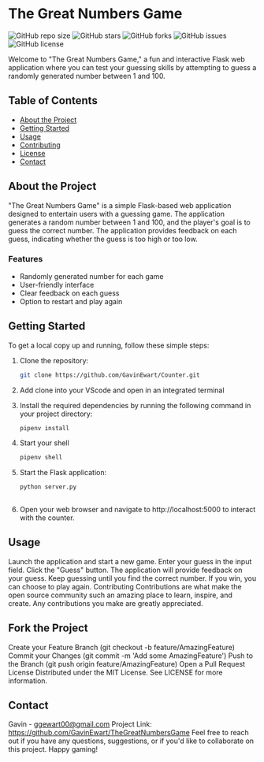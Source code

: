 # The Great Numbers Game

![GitHub repo size](https://img.shields.io/github/repo-size/GavinEwart/TheGreatNumbersGame)
![GitHub stars](https://img.shields.io/github/stars/GavinEwart/TheGreatNumbersGame?style=social)
![GitHub forks](https://img.shields.io/github/forks/GavinEwart/TheGreatNumbersGame?style=social)
![GitHub issues](https://img.shields.io/github/issues/GavinEwart/TheGreatNumbersGame)
![GitHub license](https://img.shields.io/github/license/GavinEwart/TheGreatNumbersGame)

Welcome to "The Great Numbers Game," a fun and interactive Flask web application where you can test your guessing skills by attempting to guess a randomly generated number between 1 and 100.

## Table of Contents

- [About the Project](#about-the-project)
- [Getting Started](#getting-started)
- [Usage](#usage)
- [Contributing](#contributing)
- [License](#license)
- [Contact](#contact)

## About the Project

"The Great Numbers Game" is a simple Flask-based web application designed to entertain users with a guessing game. The application generates a random number between 1 and 100, and the player's goal is to guess the correct number. The application provides feedback on each guess, indicating whether the guess is too high or too low.

### Features

- Randomly generated number for each game
- User-friendly interface
- Clear feedback on each guess
- Option to restart and play again

## Getting Started

To get a local copy up and running, follow these simple steps:

1. Clone the repository:
   ```sh
   git clone https://github.com/GavinEwart/Counter.git

2. Add clone into your VScode and open in an integrated terminal

3. Install the required dependencies by running the following command in your project directory:
   ```sh
   pipenv install

4. Start your shell
   ```sh
   pipenv shell

5. Start the Flask application:
   ```sh
   python server.py
  
6. Open your web browser and navigate to http://localhost:5000 to interact with the counter.

## Usage
Launch the application and start a new game.
Enter your guess in the input field.
Click the "Guess" button.
The application will provide feedback on your guess.
Keep guessing until you find the correct number.
If you win, you can choose to play again.
Contributing
Contributions are what make the open source community such an amazing place to learn, inspire, and create. Any contributions you make are greatly appreciated.

## Fork the Project
Create your Feature Branch (git checkout -b feature/AmazingFeature)
Commit your Changes (git commit -m 'Add some AmazingFeature')
Push to the Branch (git push origin feature/AmazingFeature)
Open a Pull Request
License
Distributed under the MIT License. See LICENSE for more information.

## Contact
Gavin - ggewart00@gmail.com
Project Link: https://github.com/GavinEwart/TheGreatNumbersGame
Feel free to reach out if you have any questions, suggestions, or if you'd like to collaborate on this project. Happy gaming!
